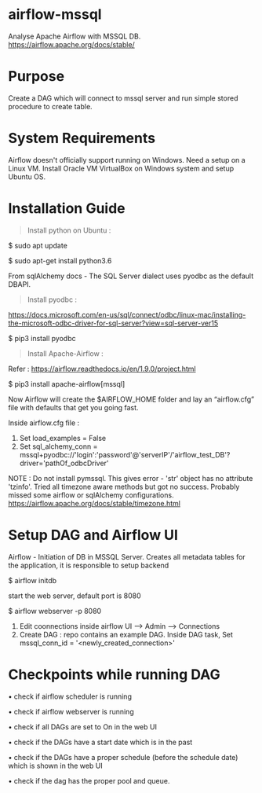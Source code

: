 # airflow-mssql
Analyse Apache Airflow with MSSQL DB. 
https://airflow.apache.org/docs/stable/

# Purpose 
Create a DAG which will connect to mssql server and run simple stored procedure to create table.

# System Requirements 
Airflow doesn't officially support running on Windows. Need a setup on a Linux VM. 
Install Oracle VM VirtualBox on Windows system and setup Ubuntu OS. 

# Installation Guide 
> Install python on Ubuntu :

$ sudo apt update

$ sudo apt-get install python3.6

From sqlAlchemy docs - The SQL Server dialect uses pyodbc as the default DBAPI.
> Install pyodbc :

https://docs.microsoft.com/en-us/sql/connect/odbc/linux-mac/installing-the-microsoft-odbc-driver-for-sql-server?view=sql-server-ver15 

$ pip3 install pyodbc

> Install Apache-Airflow :

Refer : https://airflow.readthedocs.io/en/1.9.0/project.html 

$ pip3 install apache-airflow[mssql] 

Now Airflow will create the $AIRFLOW_HOME folder and lay an “airflow.cfg” file with defaults that get you going fast.

Inside airflow.cfg file : 
1. Set load_examples = False
2. Set sql_alchemy_conn = mssql+pyodbc://'login':'password'@'serverIP'/'airflow_test_DB'?driver='pathOf_odbcDriver' 

NOTE : Do not install pymssql. This gives error - 'str' object has no attribute 'tzinfo'. Tried all timezone aware methods but got no success. Probably missed some airflow or sqlAlchemy configurations.
https://airflow.apache.org/docs/stable/timezone.html 

# Setup DAG and Airflow UI
Airflow - Initiation of DB in MSSQL Server. Creates all metadata tables for the application, it is responsible to setup backend

$ airflow initdb

start the web server, default port is 8080

$ airflow webserver -p 8080

1. Edit coonnections inside airflow UI --> Admin --> Connections
2. Create DAG : repo contains an example DAG.  Inside DAG task, Set mssql_conn_id = '<newly_created_connection>'

# Checkpoints while running DAG
•	check if airflow scheduler is running 

•	check if airflow webserver is running 

•	check if all DAGs are set to On in the web UI 

•	check if the DAGs have a start date which is in the past 

•	check if the DAGs have a proper schedule (before the schedule date) which is shown in the web UI 

•	check if the dag has the proper pool and queue. 